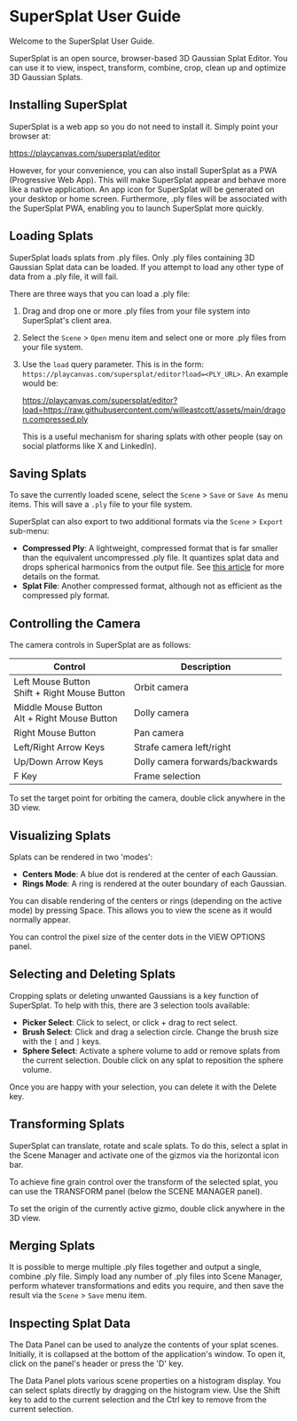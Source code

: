 # SuperSplat User Guide

Welcome to the SuperSplat User Guide.

SuperSplat is an open source, browser-based 3D Gaussian Splat Editor. You can use it to view, inspect, transform, combine, crop, clean up and optimize 3D Gaussian Splats.

## Installing SuperSplat

SuperSplat is a web app so you do not need to install it. Simply point your browser at:

https://playcanvas.com/supersplat/editor

However, for your convenience, you can also install SuperSplat as a PWA (Progressive Web App). This will make SuperSplat appear and behave more like a native application. An app icon for SuperSplat will be generated on your desktop or home screen. Furthermore, .ply files will be associated with the SuperSplat PWA, enabling you to launch SuperSplat more quickly.

## Loading Splats

SuperSplat loads splats from .ply files. Only .ply files containing 3D Gaussian Splat data can be loaded. If you attempt to load any other type of data from a .ply file, it will fail.

There are three ways that you can load a .ply file:

1. Drag and drop one or more .ply files from your file system into SuperSplat's client area.
2. Select the `Scene` > `Open` menu item and select one or more .ply files from your file system.
3. Use the `load` query parameter. This is in the form: `https://playcanvas.com/supersplat/editor?load=<PLY_URL>`. An example would be:

    https://playcanvas.com/supersplat/editor?load=https://raw.githubusercontent.com/willeastcott/assets/main/dragon.compressed.ply

    This is a useful mechanism for sharing splats with other people (say on social platforms like X and LinkedIn).

## Saving Splats

To save the currently loaded scene, select the `Scene` > `Save` or `Save As` menu items. This will save a `.ply` file to your file system.

SuperSplat can also export to two additional formats via the `Scene` > `Export` sub-menu:

* **Compressed Ply**: A lightweight, compressed format that is far smaller than the equivalent uncompressed .ply file. It quantizes splat data and drops spherical harmonics from the output file. See [this article](https://blog.playcanvas.com/compressing-gaussian-splats/) for more details on the format.
* **Splat File**: Another compressed format, although not as efficient as the compressed ply format.

## Controlling the Camera

The camera controls in SuperSplat are as follows:

| Control                                         | Description                     |
| ----------------------------------------------- | ------------------------------- |
| Left Mouse Button<br>Shift + Right Mouse Button | Orbit camera                    |
| Middle Mouse Button<br>Alt + Right Mouse Button | Dolly camera                    |
| Right Mouse Button                              | Pan camera                      |
| Left/Right Arrow Keys                           | Strafe camera left/right        |
| Up/Down Arrow Keys                              | Dolly camera forwards/backwards |
| F Key                                           | Frame selection                 |

To set the target point for orbiting the camera, double click anywhere in the 3D view.

## Visualizing Splats

Splats can be rendered in two 'modes':

* **Centers Mode**: A blue dot is rendered at the center of each Gaussian.
* **Rings Mode**: A ring is rendered at the outer boundary of each Gaussian.

You can disable rendering of the centers or rings (depending on the active mode) by pressing Space. This allows you to view the scene as it would normally appear.

You can control the pixel size of the center dots in the VIEW OPTIONS panel.

## Selecting and Deleting Splats

Cropping splats or deleting unwanted Gaussians is a key function of SuperSplat. To help with this, there are 3 selection tools available:

* **Picker Select**: Click to select, or click + drag to rect select.
* **Brush Select**: Click and drag a selection circle. Change the brush size with the `[` and `]` keys.
* **Sphere Select**: Activate a sphere volume to add or remove splats from the current selection. Double click on any splat to reposition the sphere volume.

Once you are happy with your selection, you can delete it with the Delete key.

## Transforming Splats

SuperSplat can translate, rotate and scale splats. To do this, select a splat in the Scene Manager and activate one of the gizmos via the horizontal icon bar.

To achieve fine grain control over the transform of the selected splat, you can use the TRANSFORM panel (below the SCENE MANAGER panel).

To set the origin of the currently active gizmo, double click anywhere in the 3D view.

## Merging Splats

It is possible to merge multiple .ply files together and output a single, combine .ply file. Simply load any number of .ply files into Scene Manager, perform whatever transformations and edits you require, and then save the result via the `Scene` > `Save` menu item.

## Inspecting Splat Data

The Data Panel can be used to analyze the contents of your splat scenes. Initially, it is collapsed at the bottom of the application's window. To open it, click on the panel's header or press the 'D' key.

The Data Panel plots various scene properties on a histogram display. You can select splats directly by dragging on the histogram view. Use the Shift key to add to the current selection and the Ctrl key to remove from the current selection.
